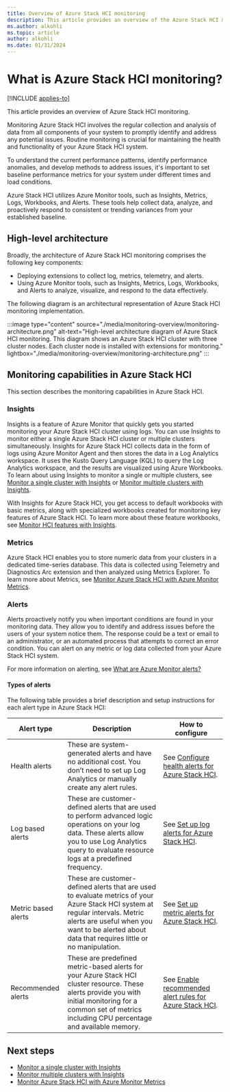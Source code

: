 ```yaml
---
title: Overview of Azure Stack HCI monitoring
description: This article provides an overview of the Azure Stack HCI monitoring solution.
ms.author: alkohli
ms.topic: article
author: alkohli
ms.date: 01/31/2024
---
```


# What is Azure Stack HCI monitoring?

[!INCLUDE [applies-to](../../hci/includes/hci-applies-to-23h2.md)]

This article provides an overview of Azure Stack HCI monitoring.

Monitoring Azure Stack HCI involves the regular collection and analysis of data from all components of your system to promptly identify and address any potential issues. Routine monitoring is crucial for maintaining the health and functionality of your Azure Stack HCI system.

To understand the current performance patterns, identify performance anomalies, and develop methods to address issues, it's important to set baseline performance metrics for your system under different times and load conditions.
  
Azure Stack HCI utilizes Azure Monitor tools, such as Insights, Metrics, Logs, Workbooks, and Alerts. These tools help collect data, analyze, and proactively respond to consistent or trending variances from your established baseline.  

## High-level architecture

Broadly, the architecture of Azure Stack HCI monitoring comprises the following key components:

- Deploying extensions to collect log, metrics, telemetry, and alerts.
- Using Azure Monitor tools, such as Insights, Metrics, Logs, Workbooks, and Alerts to analyze, visualize, and respond to the data effectively.

The following diagram is an architectural representation of Azure Stack HCI monitoring implementation.

:::image type="content" source="./media/monitoring-overview/monitoring-architecture.png" alt-text="High-level architecture diagram of Azure Stack HCI monitoring. This diagram shows an Azure Stack HCI cluster with three cluster nodes. Each cluster node is installed with extensions for monitoring." lightbox="./media/monitoring-overview/monitoring-architecture.png" :::

## Monitoring capabilities in Azure Stack HCI

This section describes the monitoring capabilities in Azure Stack HCI.

### Insights

Insights is a feature of Azure Monitor that quickly gets you started monitoring your Azure Stack HCI cluster using logs. You can use Insights to monitor either a single Azure Stack HCI cluster or multiple clusters simultaneously. Insights for Azure Stack HCI collects data in the form of logs using Azure Monitor Agent and then stores the data in a Log Analytics workspace. It uses the Kusto Query Language (KQL) to query the Log Analytics workspace, and the results are visualized using Azure Workbooks. To learn about using Insights to monitor a single or multiple clusters, see [Monitor a single cluster with Insights](../manage/monitor-hci-single-23h2.md) or [Monitor multiple clusters with Insights](../manage/monitor-hci-multi-23h2.md).

With Insights for Azure Stack HCI, you get access to default workbooks with basic metrics, along with specialized workbooks created for monitoring key features of Azure Stack HCI. To learn more about these feature workbooks, see [Monitor HCI features with Insights](../manage/monitor-features.md).

### Metrics

Azure Stack HCI enables you to store numeric data from your clusters in a dedicated time-series database. This data is collected using Telemetry and Diagnostics Arc extension and then analyzed using Metrics Explorer. To learn more about Metrics, see [Monitor Azure Stack HCI with Azure Monitor Metrics](../manage/monitor-cluster-with-metrics.md).

### Alerts

Alerts proactively notify you when important conditions are found in your monitoring data. They allow you to identify and address issues before the users of your system notice them. The response could be a text or email to an administrator, or an automated process that attempts to correct an error condition. You can alert on any metric or log data collected from your Azure Stack HCI system.

For more information on alerting, see [What are Azure Monitor alerts?](/azure/azure-monitor/alerts/alerts-overview)

#### Types of alerts

The following table provides a brief description and setup instructions for each alert type in Azure Stack HCI:

| Alert type | Description | How to configure |
| --- | --- | --- |
| Health alerts | These are system-generated alerts and have no additional cost. You don’t need to set up Log Analytics or manually create any alert rules. | See [Configure health alerts for Azure Stack HCI](../manage/health-alerts-via-azure-monitor-alerts.md#configure-health-alerts-for-azure-local). |
| Log based alerts | These are customer-defined alerts that are used to perform advanced logic operations on your log data. These alerts allow you to use Log Analytics query to evaluate resource logs at a predefined frequency. | See [Set up log alerts for Azure Stack HCI](../manage/setup-hci-system-alerts.md).  |
| Metric based alerts | These are customer-defined alerts that are used to evaluate metrics of your Azure Stack HCI system at regular intervals. Metric alerts are useful when you want to be alerted about data that requires little or no manipulation. | See [Set up metric alerts for Azure Stack HCI](../manage/setup-metric-alerts.md). |
| Recommended alerts | These are predefined metric-based alerts for your Azure Stack HCI cluster resource. These alerts provide you with initial monitoring for a common set of metrics including CPU percentage and available memory. | See [Enable recommended alert rules for Azure Stack HCI](../manage/set-up-recommended-alert-rules.md). |

## Next steps

- [Monitor a single cluster with Insights](../manage/monitor-hci-single-23h2.md)
- [Monitor multiple clusters with Insights](../manage/monitor-hci-multi-23h2.md)
- [Monitor Azure Stack HCI with Azure Monitor Metrics](../manage/monitor-cluster-with-metrics.md)